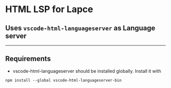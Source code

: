 # HTML LSP for Lapce

## Uses `vscode-html-languageserver` as Language server
---


## Requirements

- vscode-html-languageserver should be installed globally. Install it with

`npm install --global vscode-html-languageserver-bin`